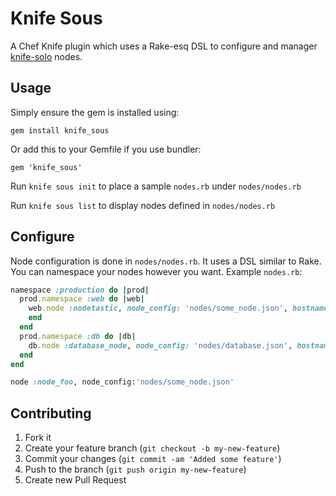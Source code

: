 # Knife Sous

A Chef Knife plugin which uses a Rake-esq DSL to configure and manager
[knife-solo](http://matschaffer.github.com/knife-solo/) nodes.

## Usage

Simply ensure the gem is installed using:

    gem install knife_sous

Or add this to your Gemfile if you use bundler:

    gem 'knife_sous'

Run `knife sous init` to place a sample `nodes.rb` under `nodes/nodes.rb`

Run `knife sous list` to display nodes defined in `nodes/nodes.rb`

## Configure

Node configuration is done in `nodes/nodes.rb`. It uses a DSL similar to Rake.
You can namespace your nodes however you want. Example `nodes.rb`:

```rb
namespace :production do |prod|
  prod.namespace :web do |web|
    web.node :nodetastic, node_config: 'nodes/some_node.json', hostname: 12.34.56.78
    end
  end
  prod.namespace :db do |db|
    db.node :database_node, node_config: 'nodes/database.json', hostname: 123.456.78
  end
end

node :node_foo, node_config:'nodes/some_node.json'

```

## Contributing

1. Fork it
2. Create your feature branch (`git checkout -b my-new-feature`)
3. Commit your changes (`git commit -am 'Added some feature'`)
4. Push to the branch (`git push origin my-new-feature`)
5. Create new Pull Request

